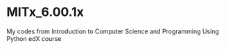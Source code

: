 # MITx_6.00.1x
My codes from Introduction to Computer Science and Programming Using Python edX course
